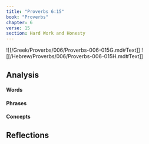 ```yaml
---
title: "Proverbs 6:15"
book: "Proverbs"
chapter: 6
verse: 15
section: Hard Work and Honesty
---
```

![[/Greek/Proverbs/006/Proverbs-006-015G.md#Text]]
![[/Hebrew/Proverbs/006/Proverbs-006-015H.md#Text]]

## Analysis

#### Words

#### Phrases

#### Concepts

## Reflections
